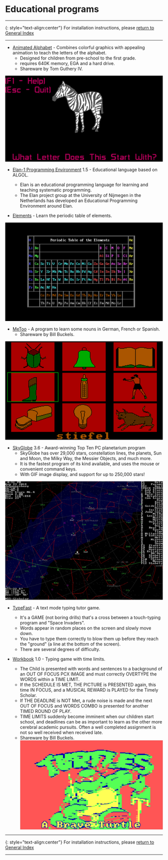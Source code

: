 # Educational programs
-----

{: style="text-align:center"}
For installation instructions, please [return to General Index](README.md)

-----

+ [Animated Alphabet](./zip/aalpha.zip) - Combines colorful graphics with appealing animation to teach the letters of the alphabet.
    + Designed for children from pre-school to the first grade.
    + requires 640K memory, EGA and a hard drive.
    + Shareware by Tom Guthery IV.

![aalpha](./imgs/aalpha.png)

+ [Elan-1 Programming Environment](./zip/elan1.zip) 1.5 - Educational language based on ALGOL.
    + Elan is an educational programming language for learning and teaching systematic programming.
    + The Elan project group at the University of Nijmegen in the Netherlands has developed an Educational Programming Environment around Elan.

+ [Elements](./zip/elements.zip) - Learn the periodic table of elements.

![elements](./imgs/elements.png)

+ [MeToo](./zip/metoo.zip) - A program to learn some nouns in German, French or Spanish.
    + Shareware by Bill Buckels.

![metoo](./imgs/metoo.png)

+ [SkyGlobe](./zip/skyglobe.zip) 3.6 - Award-winning Top Ten PC planetarium program
    + SkyGlobe has over 29,000 stars, constellation lines, the planets, Sun and Moon, the Milky Way, the Messier Objects, and much more.
    + It is the fastest program of its kind available, and uses the mouse or convenient command keys. 
    + With GIF image display, and support for up to 250,000 stars!

![SkyGlobe](./imgs/skyglobe.png)

+ [TypeFast](./zip/typefast.zip) - A text mode typing tutor game.
    + It's a GAME (not boring drills) that's a cross between a touch-typing program and "Space Invaders".
    + Words appear in random places on the screen and slowly move down.
    + You have to type them correctly to blow them up before they reach the "ground" (a line at the bottom of the screen).
    + There are several degrees of difficulty.

+ [Workbook](./zip/wrkbk.zip) 1.0 - Typing game with time limits.
    + The Child is presented with  words  and sentences to a background of an OUT OF FOCUS PCX IMAGE and must correctly OVERTYPE the WORDS within a TIME LIMIT.
    + If the SCHEDULE IS  MET,  THE  PICTURE  is  PRESENTED again, this time IN FOCUS, and a MUSICAL REWARD is PLAYED for the Timely Scholar.
    + If THE DEADLINE is NOT Met, a rude noise is  made  and  the  next  OUT  OF  FOCUS  and  WORDS COMBO is presented for another TIMED ROUND OF PLAY.
    + TIME LIMITS suddenly become imminent when our children start school, and  deadlines  can  be as important to learn as the other  more  cerebral  academic  pursuits.   Often   a   well completed  assignment  is  not so well received when received late.
    + Shareware by Bill Buckels.
![wrkbk](./imgs/wrkbk.png)

-----

{: style="text-align:center"}
For installation instructions, please [return to General Index](README.md)

-----
